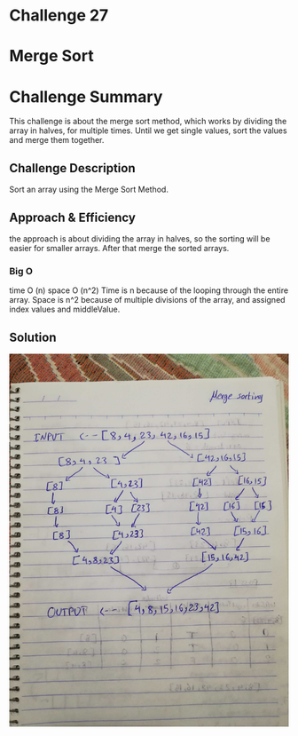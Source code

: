 # Challenge 27 

# Merge Sort

# Challenge Summary
This challenge is about the merge sort method, which works by dividing the array in halves, for multiple times. Until we get single values, sort the values and merge them together.

## Challenge Description
Sort an array using the Merge Sort Method.

## Approach & Efficiency
the approach is about dividing the array in halves, so the sorting will be easier for smaller arrays. After that merge the sorted arrays.

### Big O
time O (n)
space O (n^2)
 Time is n because of the looping through the entire array.
 Space is n^2 because of multiple divisions of the array, and assigned index values and middleValue.

## Solution
![merge-sorting](assets/merge-sorting.jpg)